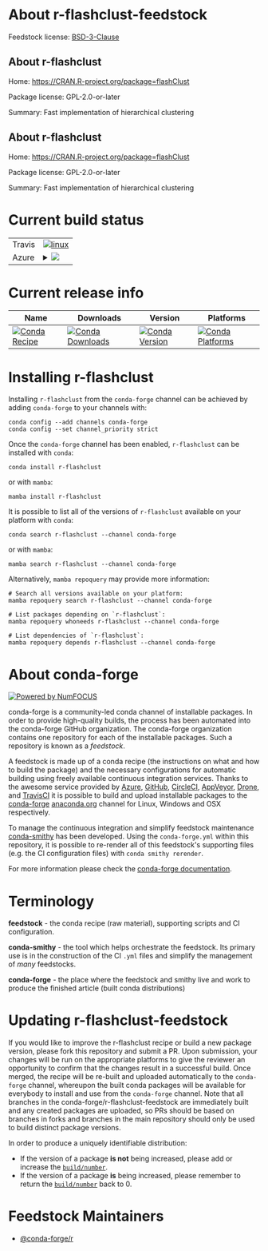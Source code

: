 About r-flashclust-feedstock
============================

Feedstock license: [BSD-3-Clause](https://github.com/conda-forge/r-flashclust-feedstock/blob/main/LICENSE.txt)


About r-flashclust
------------------

Home: https://CRAN.R-project.org/package=flashClust

Package license: GPL-2.0-or-later

Summary: Fast implementation of hierarchical clustering

About r-flashclust
------------------

Home: https://CRAN.R-project.org/package=flashClust

Package license: GPL-2.0-or-later

Summary: Fast implementation of hierarchical clustering

Current build status
====================


<table><tr>
    <td>Travis</td>
    <td>
      <a href="https://app.travis-ci.com/conda-forge/r-flashclust-feedstock">
        <img alt="linux" src="https://img.shields.io/travis/com/conda-forge/r-flashclust-feedstock/main.svg?label=Linux">
      </a>
    </td>
  </tr>
    
  <tr>
    <td>Azure</td>
    <td>
      <details>
        <summary>
          <a href="https://dev.azure.com/conda-forge/feedstock-builds/_build/latest?definitionId=1138&branchName=main">
            <img src="https://dev.azure.com/conda-forge/feedstock-builds/_apis/build/status/r-flashclust-feedstock?branchName=main">
          </a>
        </summary>
        <table>
          <thead><tr><th>Variant</th><th>Status</th></tr></thead>
          <tbody><tr>
              <td>linux_64_r_base4.3</td>
              <td>
                <a href="https://dev.azure.com/conda-forge/feedstock-builds/_build/latest?definitionId=1138&branchName=main">
                  <img src="https://dev.azure.com/conda-forge/feedstock-builds/_apis/build/status/r-flashclust-feedstock?branchName=main&jobName=linux&configuration=linux%20linux_64_r_base4.3" alt="variant">
                </a>
              </td>
            </tr><tr>
              <td>linux_64_r_base4.4</td>
              <td>
                <a href="https://dev.azure.com/conda-forge/feedstock-builds/_build/latest?definitionId=1138&branchName=main">
                  <img src="https://dev.azure.com/conda-forge/feedstock-builds/_apis/build/status/r-flashclust-feedstock?branchName=main&jobName=linux&configuration=linux%20linux_64_r_base4.4" alt="variant">
                </a>
              </td>
            </tr><tr>
              <td>linux_aarch64_r_base4.3</td>
              <td>
                <a href="https://dev.azure.com/conda-forge/feedstock-builds/_build/latest?definitionId=1138&branchName=main">
                  <img src="https://dev.azure.com/conda-forge/feedstock-builds/_apis/build/status/r-flashclust-feedstock?branchName=main&jobName=linux&configuration=linux%20linux_aarch64_r_base4.3" alt="variant">
                </a>
              </td>
            </tr><tr>
              <td>linux_aarch64_r_base4.4</td>
              <td>
                <a href="https://dev.azure.com/conda-forge/feedstock-builds/_build/latest?definitionId=1138&branchName=main">
                  <img src="https://dev.azure.com/conda-forge/feedstock-builds/_apis/build/status/r-flashclust-feedstock?branchName=main&jobName=linux&configuration=linux%20linux_aarch64_r_base4.4" alt="variant">
                </a>
              </td>
            </tr><tr>
              <td>linux_ppc64le_r_base4.3</td>
              <td>
                <a href="https://dev.azure.com/conda-forge/feedstock-builds/_build/latest?definitionId=1138&branchName=main">
                  <img src="https://dev.azure.com/conda-forge/feedstock-builds/_apis/build/status/r-flashclust-feedstock?branchName=main&jobName=linux&configuration=linux%20linux_ppc64le_r_base4.3" alt="variant">
                </a>
              </td>
            </tr><tr>
              <td>linux_ppc64le_r_base4.4</td>
              <td>
                <a href="https://dev.azure.com/conda-forge/feedstock-builds/_build/latest?definitionId=1138&branchName=main">
                  <img src="https://dev.azure.com/conda-forge/feedstock-builds/_apis/build/status/r-flashclust-feedstock?branchName=main&jobName=linux&configuration=linux%20linux_ppc64le_r_base4.4" alt="variant">
                </a>
              </td>
            </tr><tr>
              <td>osx_64_r_base4.3</td>
              <td>
                <a href="https://dev.azure.com/conda-forge/feedstock-builds/_build/latest?definitionId=1138&branchName=main">
                  <img src="https://dev.azure.com/conda-forge/feedstock-builds/_apis/build/status/r-flashclust-feedstock?branchName=main&jobName=osx&configuration=osx%20osx_64_r_base4.3" alt="variant">
                </a>
              </td>
            </tr><tr>
              <td>osx_64_r_base4.4</td>
              <td>
                <a href="https://dev.azure.com/conda-forge/feedstock-builds/_build/latest?definitionId=1138&branchName=main">
                  <img src="https://dev.azure.com/conda-forge/feedstock-builds/_apis/build/status/r-flashclust-feedstock?branchName=main&jobName=osx&configuration=osx%20osx_64_r_base4.4" alt="variant">
                </a>
              </td>
            </tr><tr>
              <td>win_64_r_base4.3</td>
              <td>
                <a href="https://dev.azure.com/conda-forge/feedstock-builds/_build/latest?definitionId=1138&branchName=main">
                  <img src="https://dev.azure.com/conda-forge/feedstock-builds/_apis/build/status/r-flashclust-feedstock?branchName=main&jobName=win&configuration=win%20win_64_r_base4.3" alt="variant">
                </a>
              </td>
            </tr><tr>
              <td>win_64_r_base4.4</td>
              <td>
                <a href="https://dev.azure.com/conda-forge/feedstock-builds/_build/latest?definitionId=1138&branchName=main">
                  <img src="https://dev.azure.com/conda-forge/feedstock-builds/_apis/build/status/r-flashclust-feedstock?branchName=main&jobName=win&configuration=win%20win_64_r_base4.4" alt="variant">
                </a>
              </td>
            </tr>
          </tbody>
        </table>
      </details>
    </td>
  </tr>
</table>

Current release info
====================

| Name | Downloads | Version | Platforms |
| --- | --- | --- | --- |
| [![Conda Recipe](https://img.shields.io/badge/recipe-r--flashclust-green.svg)](https://anaconda.org/conda-forge/r-flashclust) | [![Conda Downloads](https://img.shields.io/conda/dn/conda-forge/r-flashclust.svg)](https://anaconda.org/conda-forge/r-flashclust) | [![Conda Version](https://img.shields.io/conda/vn/conda-forge/r-flashclust.svg)](https://anaconda.org/conda-forge/r-flashclust) | [![Conda Platforms](https://img.shields.io/conda/pn/conda-forge/r-flashclust.svg)](https://anaconda.org/conda-forge/r-flashclust) |

Installing r-flashclust
=======================

Installing `r-flashclust` from the `conda-forge` channel can be achieved by adding `conda-forge` to your channels with:

```
conda config --add channels conda-forge
conda config --set channel_priority strict
```

Once the `conda-forge` channel has been enabled, `r-flashclust` can be installed with `conda`:

```
conda install r-flashclust
```

or with `mamba`:

```
mamba install r-flashclust
```

It is possible to list all of the versions of `r-flashclust` available on your platform with `conda`:

```
conda search r-flashclust --channel conda-forge
```

or with `mamba`:

```
mamba search r-flashclust --channel conda-forge
```

Alternatively, `mamba repoquery` may provide more information:

```
# Search all versions available on your platform:
mamba repoquery search r-flashclust --channel conda-forge

# List packages depending on `r-flashclust`:
mamba repoquery whoneeds r-flashclust --channel conda-forge

# List dependencies of `r-flashclust`:
mamba repoquery depends r-flashclust --channel conda-forge
```


About conda-forge
=================

[![Powered by
NumFOCUS](https://img.shields.io/badge/powered%20by-NumFOCUS-orange.svg?style=flat&colorA=E1523D&colorB=007D8A)](https://numfocus.org)

conda-forge is a community-led conda channel of installable packages.
In order to provide high-quality builds, the process has been automated into the
conda-forge GitHub organization. The conda-forge organization contains one repository
for each of the installable packages. Such a repository is known as a *feedstock*.

A feedstock is made up of a conda recipe (the instructions on what and how to build
the package) and the necessary configurations for automatic building using freely
available continuous integration services. Thanks to the awesome service provided by
[Azure](https://azure.microsoft.com/en-us/services/devops/), [GitHub](https://github.com/),
[CircleCI](https://circleci.com/), [AppVeyor](https://www.appveyor.com/),
[Drone](https://cloud.drone.io/welcome), and [TravisCI](https://travis-ci.com/)
it is possible to build and upload installable packages to the
[conda-forge](https://anaconda.org/conda-forge) [anaconda.org](https://anaconda.org/)
channel for Linux, Windows and OSX respectively.

To manage the continuous integration and simplify feedstock maintenance
[conda-smithy](https://github.com/conda-forge/conda-smithy) has been developed.
Using the ``conda-forge.yml`` within this repository, it is possible to re-render all of
this feedstock's supporting files (e.g. the CI configuration files) with ``conda smithy rerender``.

For more information please check the [conda-forge documentation](https://conda-forge.org/docs/).

Terminology
===========

**feedstock** - the conda recipe (raw material), supporting scripts and CI configuration.

**conda-smithy** - the tool which helps orchestrate the feedstock.
                   Its primary use is in the construction of the CI ``.yml`` files
                   and simplify the management of *many* feedstocks.

**conda-forge** - the place where the feedstock and smithy live and work to
                  produce the finished article (built conda distributions)


Updating r-flashclust-feedstock
===============================

If you would like to improve the r-flashclust recipe or build a new
package version, please fork this repository and submit a PR. Upon submission,
your changes will be run on the appropriate platforms to give the reviewer an
opportunity to confirm that the changes result in a successful build. Once
merged, the recipe will be re-built and uploaded automatically to the
`conda-forge` channel, whereupon the built conda packages will be available for
everybody to install and use from the `conda-forge` channel.
Note that all branches in the conda-forge/r-flashclust-feedstock are
immediately built and any created packages are uploaded, so PRs should be based
on branches in forks and branches in the main repository should only be used to
build distinct package versions.

In order to produce a uniquely identifiable distribution:
 * If the version of a package **is not** being increased, please add or increase
   the [``build/number``](https://docs.conda.io/projects/conda-build/en/latest/resources/define-metadata.html#build-number-and-string).
 * If the version of a package **is** being increased, please remember to return
   the [``build/number``](https://docs.conda.io/projects/conda-build/en/latest/resources/define-metadata.html#build-number-and-string)
   back to 0.

Feedstock Maintainers
=====================

* [@conda-forge/r](https://github.com/conda-forge/r/)

